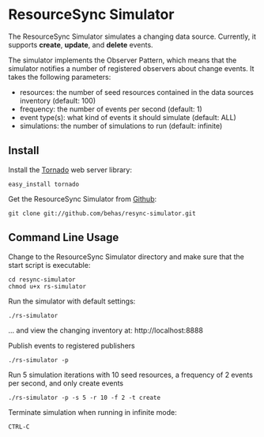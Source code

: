 # ResourceSync Simulator

The ResourceSync Simulator simulates a changing data source. Currently, it supports **create**, **update**, and **delete** events.

The simulator implements the Observer Pattern, which means that the simulator notifies a number of registered observers about change events. It takes the following parameters:

* resources: the number of seed resources contained in the data sources inventory (default: 100)
* frequency: the number of events per second (default: 1)
* event type(s): what kind of events it should simulate (default: ALL)
* simulations: the number of simulations to run (default: infinite)

## Install

Install the [Tornado](http://www.tornadoweb.org/) web server library:

    easy_install tornado
    
Get the ResourceSync Simulator from [Github](http://www.github.com/behas/resync-simulator):

    git clone git://github.com/behas/resync-simulator.git


## Command Line Usage

Change to the ResourceSync Simulator directory and make sure that the start script is executable:

    cd resync-simulator
    chmod u+x rs-simulator

Run the simulator with default settings:

    ./rs-simulator
    
... and view the changing inventory at: http://localhost:8888
    
Publish events to registered publishers

    ./rs-simulator -p
    
Run 5 simulation iterations with 10 seed resources, a frequency of 2 events per second, and only create events

    ./rs-simulator -p -s 5 -r 10 -f 2 -t create

Terminate simulation when running in infinite mode:

    CTRL-C